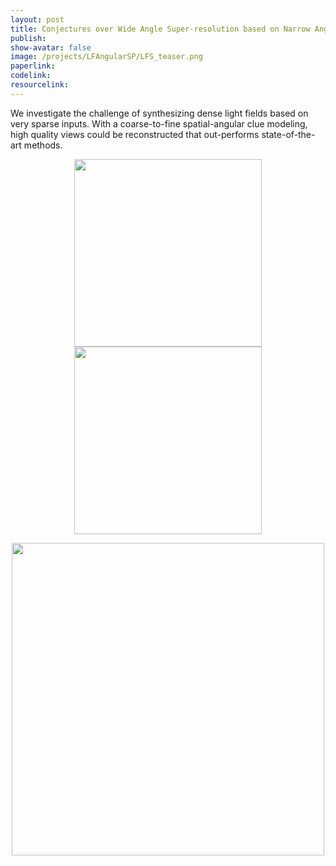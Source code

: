 ```yaml
---
layout: post
title: Conjectures over Wide Angle Super-resolution based on Narrow Angle References
publish: 
show-avatar: false
image: /projects/LFAngularSP/LFS_teaser.png
paperlink: 
codelink:
resourcelink:
---
```

We investigate the challenge of synthesizing dense light fields based on very sparse inputs. With a coarse-to-fine spatial-angular clue modeling, high quality views could be reconstructed that out-performs state-of-the-art methods.  

<p align='center'>
<img src="https://hotndy.github.io/projects/Extrapolation/workshop-1.gif" width="300px"/>
<img src="https://hotndy.github.io/projects/LFRain/N1CARderain.gif" width="300px"/>
</p>


<p align="center">
<img src="https://hotndy.github.io/projects/LFAngularSP/LFS_teaser.png" width="500px"/>
</p>


